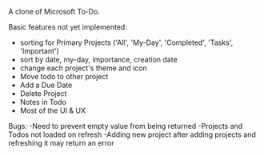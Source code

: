 A clone of Microsoft To-Do.

Basic features not yet implemented:
- sorting for Primary Projects ('All', 'My-Day', 'Completed', 'Tasks', 'Important')
- sort by date, my-day, importance, creation date
- change each project's theme and icon
- Move todo to other project
- Add a Due Date
- Delete Project
- Notes in Todo
- Most of the UI & UX

Bugs:
-Need to prevent empty value from being returned
-Projects and Todos not loaded on refresh
-Adding new project after adding projects and refreshing it may return an error